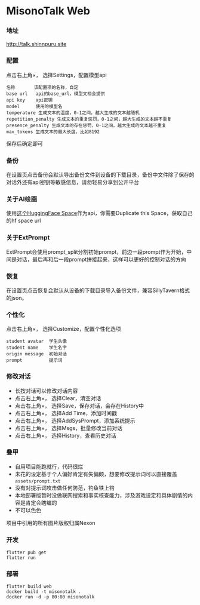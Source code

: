 # MisonoTalk Web

### 地址

http://talk.shinnpuru.site

### 配置

点击右上角×， 选择Settings，配置模型api
```
名称       该配置项的名称，自定
base url   api的base_url，模型文档会提供
api key    api密钥
model      使用的模型名
temperature 生成文本的温度，0-1之间，越大生成的文本越随机
repetition_penalty 生成文本的重复惩罚，0-1之间，越大生成的文本越不重复
presence_penalty 生成文本的存在惩罚，0-1之间，越大生成的文本越不重复
max_tokens 生成文本的最大长度，比如8192
```
保存后确定即可

### 备份
 在设置页点击备份会默认导出备份文件到设备的下载目录，备份中文件除了保存的对话外还有api密钥等敏感信息，请勿轻易分享到公开平台

### 关于AI绘画
使用[这个HuggingFace Space](https://r3gm-diffusecraft.hf.space/)作为api，你需要Duplicate this Space，获取自己的hf space url

### 关于ExtPrompt

ExtPrompt会使用prompt_split分割初始prompt，前边一段prompt作为开始，中间是对话，最后再和后一段prompt拼接起来，这样可以更好的控制对话的方向

### 恢复
在设置页点击恢复会默认从设备的下载目录导入备份文件，兼容SillyTavern格式的json。

### 个性化

点击右上角×， 选择Customize，配置个性化选项
```
student avatar  学生头像
student name    学生名字
origin message  初始对话
prompt          提示词
```

### 修改对话

- 长按对话可以修改对话内容
- 点击右上角×， 选择Clear，清空对话
- 点击右上角×， 选择Save，保存对话，会存在History中
- 点击右上角×， 选择Add Time，添加时间戳
- 点击右上角×， 选择AddSysPrompt，添加系统提示
- 点击右上角×， 选择Msgs，批量修改当前对话
- 点击右上角×， 选择History，查看历史对话

### 叠甲
- 自用项目能跑就行，代码很烂
- 未花的设定基于个人偏好肯定有失偏颇，想要修改提示词可以直接覆盖`assets/prompt.txt`
- 没有对提示词攻击做任何防范，钓鱼铁上钩
- 本地部署版暂时没做联网搜索和事实核查能力，涉及游戏设定和具体剧情的内容是肯定会瞎编的
- 不可以色色

项目中引用的所有图片版权归属Nexon

### 开发

```shell
flutter pub get
flutter run
```

### 部署

```shell
flutter build web
docker build -t misonotalk .
docker run -d -p 80:80 misonotalk
```